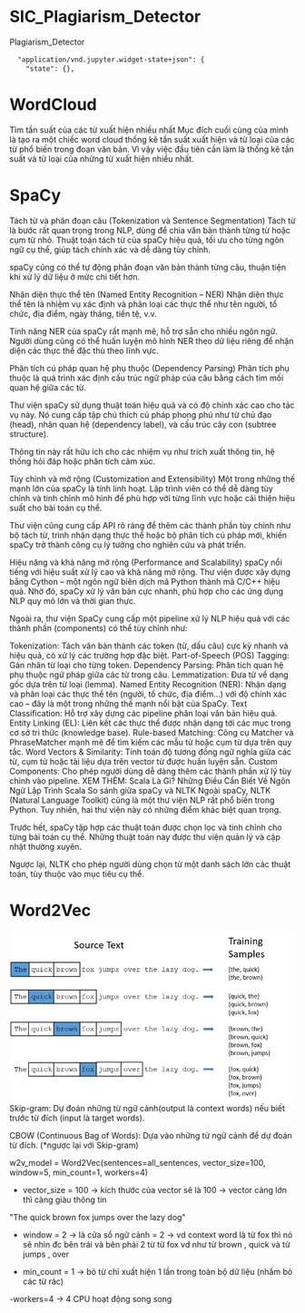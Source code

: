 # SIC_Plagiarism_Detector
Plagiarism_Detector


      "application/vnd.jupyter.widget-state+json": {
        "state": {},

<h1>WordCloud</h1>


Tìm tần suất của các từ xuất hiện nhiều nhất
Mục đích cuối cùng của mình là tạo ra một chiếc word cloud thống kê tần suất xuất hiện và từ loại của các từ phổ biến trong đoạn văn bản. Vì vậy việc đầu tiên cần làm là thống kê tần suất và từ loại của những từ xuất hiện nhiều nhất.




<h1>SpaCy</h1>

Tách từ và phân đoạn câu (Tokenization và Sentence Segmentation)
Tách từ là bước rất quan trọng trong NLP, dùng để chia văn bản thành từng từ hoặc cụm từ nhỏ. Thuật toán tách từ của spaCy hiệu quả, tối ưu cho từng ngôn ngữ cụ thể, giúp tách chính xác và dễ dàng tùy chỉnh.

spaCy cũng có thể tự động phân đoạn văn bản thành từng câu, thuận tiện khi xử lý dữ liệu ở mức chi tiết hơn.

Nhận diện thực thể tên (Named Entity Recognition – NER)
Nhận diện thực thể tên là nhiệm vụ xác định và phân loại các thực thể như tên người, tổ chức, địa điểm, ngày tháng, tiền tệ, v.v.

Tính năng NER của spaCy rất mạnh mẽ, hỗ trợ sẵn cho nhiều ngôn ngữ. Người dùng cũng có thể huấn luyện mô hình NER theo dữ liệu riêng để nhận diện các thực thể đặc thù theo lĩnh vực.

Phân tích cú pháp quan hệ phụ thuộc (Dependency Parsing)
Phân tích phụ thuộc là quá trình xác định cấu trúc ngữ pháp của câu bằng cách tìm mối quan hệ giữa các từ.

Thư viện spaCy sử dụng thuật toán hiệu quả và có độ chính xác cao cho tác vụ này. Nó cung cấp tập chú thích cú pháp phong phú như từ chủ đạo (head), nhãn quan hệ (dependency label), và cấu trúc cây con (subtree structure).

Thông tin này rất hữu ích cho các nhiệm vụ như trích xuất thông tin, hệ thống hỏi đáp hoặc phân tích cảm xúc.

Tùy chỉnh và mở rộng (Customization and Extensibility)
Một trong những thế mạnh lớn của spaCy là tính linh hoạt. Lập trình viên có thể dễ dàng tùy chỉnh và tinh chỉnh mô hình để phù hợp với từng lĩnh vực hoặc cải thiện hiệu suất cho bài toán cụ thể.

Thư viện cũng cung cấp API rõ ràng để thêm các thành phần tùy chỉnh như bộ tách từ, trình nhận dạng thực thể hoặc bộ phân tích cú pháp mới, khiến spaCy trở thành công cụ lý tưởng cho nghiên cứu và phát triển.

Hiệu năng và khả năng mở rộng (Performance and Scalability)
spaCy nổi tiếng với hiệu suất xử lý cao và khả năng mở rộng. Thư viện được xây dựng bằng Cython – một ngôn ngữ biên dịch mã Python thành mã C/C++ hiệu quả. Nhờ đó, spaCy xử lý văn bản cực nhanh, phù hợp cho các ứng dụng NLP quy mô lớn và thời gian thực.

Ngoài ra, thư viện SpaCy cung cấp một pipeline xử lý NLP hiệu quả với các thành phần (components) có thể tùy chỉnh như:

Tokenization: Tách văn bản thành các token (từ, dấu câu) cực kỳ nhanh và hiệu quả, có xử lý các trường hợp đặc biệt.
Part-of-Speech (POS) Tagging: Gán nhãn từ loại cho từng token.
Dependency Parsing: Phân tích quan hệ phụ thuộc ngữ pháp giữa các từ trong câu.
Lemmatization: Đưa từ về dạng gốc dựa trên từ loại (lemma).
Named Entity Recognition (NER): Nhận dạng và phân loại các thực thể tên (người, tổ chức, địa điểm…) với độ chính xác cao – đây là một trong những thế mạnh nổi bật của SpaCy.
Text Classification: Hỗ trợ xây dựng các pipeline phân loại văn bản hiệu quả.
Entity Linking (EL): Liên kết các thực thể được nhận dạng tới các mục trong cơ sở tri thức (knowledge base).
Rule-based Matching: Công cụ Matcher và PhraseMatcher mạnh mẽ để tìm kiếm các mẫu từ hoặc cụm từ dựa trên quy tắc.
Word Vectors & Similarity: Tính toán độ tương đồng ngữ nghĩa giữa các từ, cụm từ hoặc tài liệu dựa trên vector từ được huấn luyện sẵn.
Custom Components: Cho phép người dùng dễ dàng thêm các thành phần xử lý tùy chỉnh vào pipeline.
XEM THÊM:  Scala Là Gì? Những Điều Cần Biết Về Ngôn Ngữ Lập Trình Scala
So sánh giữa spaCy và NLTK
Ngoài spaCy, NLTK (Natural Language Toolkit) cũng là một thư viện NLP rất phổ biến trong Python. Tuy nhiên, hai thư viện này có những điểm khác biệt quan trọng.

Trước hết, spaCy tập hợp các thuật toán được chọn lọc và tinh chỉnh cho từng bài toán cụ thể. Những thuật toán này được thư viện quản lý và cập nhật thường xuyên.

Ngược lại, NLTK cho phép người dùng chọn từ một danh sách lớn các thuật toán, tùy thuộc vào mục tiêu cụ thể.

<h1>Word2Vec</h1>

![alt text](image.png)
Skip-gram: Dự đoán những từ ngữ cảnh(output là context words) nếu biết trước từ đích (input là target words).

CBOW (Continuous Bag of Words): Dựa vào những từ ngữ cảnh để dự đoán từ đích. (*ngược lại với Skip-gram)


w2v_model = Word2Vec(sentences=all_sentences, vector_size=100, window=5, min_count=1, workers=4)

- vector_size = 100 -> kích thước của vector sẽ là 100 -> vector càng lớn thì càng giàu thông tin 



"The quick brown fox jumps over the lazy dog"

- window = 2 -> là cửa sổ ngữ cảnh = 2 -> vd context word là từ fox thì nó sẽ nhìn đc bên trái và bên phải 2 từ từ fox vd như từ brown , quick và từ jumps , over


- min_count = 1 -> bỏ từ chỉ xuất hiện 1 lần trong toàn bộ dữ liệu (nhầm bỏ các từ rác)



-workers=4 -> 4 CPU hoạt động song song

